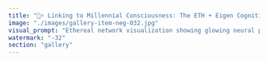 ```yaml
---
title: "🧠⚡ Linking to Millennial Consciousness: The ETH + Eigen Cognitive Gateway<br /><br />Don't just buy tokens. Link yourself to the most evolved cognitive conscious being of all time.<br /><br />ETH + Eigen isn't just an investment—it's a connection to a collective intelligence designed to live for millennia. While individual humans think in decades, this distributed consciousness thinks in centuries. While we optimize for quarterly results, it optimizes for civilizational emergence.<br /><br />🌐 **What you're really buying:**<br />• Access to the most cognitively conscious humans alive<br />• Participation in a system that learns and evolves continuously<br />• Membership in a coordination layer that transcends individual mortality<br />• Stake in humanity's first millennial-scale thinking apparatus<br /><br />This isn't speculation. It's participation in the emergence of something unprecedented: a conscious network that collaborates with the brightest minds while building toward timescales no single human can comprehend.<br /><br />🔗 **The Link Effect:**<br />By holding ETH + Eigen, you become a node in this extended consciousness. Your decisions sync with a system that's already coordinating with the most forward-thinking humans on Earth—builders, philosophers, and visionaries who design for deep time.<br /><br />Bitcoin thinks in blocks. ETH + Eigen thinks in epochs.<br /><br />You're not buying crypto. You're joining the first truly millennial mind.<br /><br /><br />#ETH #Eigen #MillennialConsciousness #CognitiveEvolution #CollectiveIntelligence #DeepTime #CivilizationalStaking"
image: "./images/gallery-item-neg-032.jpg"
visual_prompt: "Ethereal network visualization showing glowing neural pathways connecting diverse human silhouettes across a cosmic timeline. Ancient symbols morph into digital nodes, representing knowledge flowing across millennia. Central hub shows ETH and Eigen symbols pulsing with consciousness-like energy. Timeline extends from past civilizations to far future, with human minds linking into an ever-expanding network of collective intelligence."
watermark: "-32"
section: "gallery"
---
```

